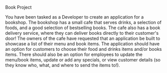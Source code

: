 Book Project

You have been tasked as a Developer to create an application for a bookshop. The bookshop has a small cafe that serves drinks, a selection of foods, and a good selection of bestselling books. 
The cafe also has a book delivery service, where they can deliver books directly to their customer's door! 
The owners of the cafe have requested that an application be built to showcase a list of their menu and book items. 
The application should have an option for customers to choose their food and drinks items and/or books items. There should also be an option for employees to update the menu/book items, 
update or add any specials, or view customer details (so they know who, what, and where to send the items to!). 

